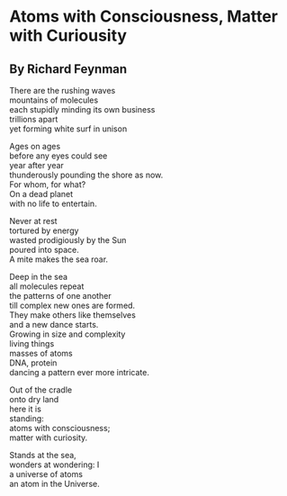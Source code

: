 # Atoms with Consciousness, Matter with Curiousity
## By Richard Feynman

There are the rushing waves    
mountains of molecules    
each stupidly minding its own business    
trillions apart    
yet forming white surf in unison    

Ages on ages    
before any eyes could see    
year after year    
thunderously pounding the shore as now.    
For whom, for what?    
On a dead planet    
with no life to entertain.    

Never at rest    
tortured by energy    
wasted prodigiously by the Sun    
poured into space.    
A mite makes the sea roar.    

Deep in the sea    
all molecules repeat    
the patterns of one another    
till complex new ones are formed.    
They make others like themselves    
and a new dance starts.    
Growing in size and complexity    
living things    
masses of atoms    
DNA, protein    
dancing a pattern ever more intricate.    

Out of the cradle    
onto dry land    
here it is    
standing:    
atoms with consciousness;    
matter with curiosity.    

Stands at the sea,    
wonders at wondering: I    
a universe of atoms    
an atom in the Universe.